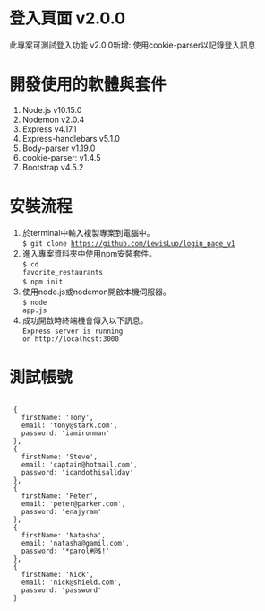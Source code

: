 # 登入頁面 v2.0.0
此專案可測試登入功能
v2.0.0新增: 使用cookie-parser以記錄登入訊息

# 開發使用的軟體與套件
1. Node.js v10.15.0
2. Nodemon v2.0.4
3. Express v4.17.1
4. Express-handlebars v5.1.0
5. Body-parser v1.19.0
6. cookie-parser: v1.4.5
7. Bootstrap v4.5.2

# 安裝流程
1. 於terminal中輸入複製專案到電腦中。<br>
<code>$ git clone https://github.com/LewisLuo/login_page_v1</code>
2. 進入專案資料夾中使用npm安裝套件。<br>
<code>$ cd favorite_restaurants</code><br>
<code>$ npm init</code>
3. 使用node.js或nodemon開啟本機伺服器。<br>
<code>$ node app.js</code>
4. 成功開啟時終端機會傳入以下訊息。<br>
<code>Express server is running on http://localhost:3000</code>

# 測試帳號
<code>
 {
   firstName: 'Tony',
   email: 'tony@stark.com',
   password: 'iamironman'
 },
 {
   firstName: 'Steve',
   email: 'captain@hotmail.com',
   password: 'icandothisallday'
 },
 {
   firstName: 'Peter',
   email: 'peter@parker.com',
   password: 'enajyram'
 },
 {
   firstName: 'Natasha',
   email: 'natasha@gamil.com',
   password: '*parol#@$!'
 },
 {
   firstName: 'Nick',
   email: 'nick@shield.com',
   password: 'password'
 }
 </code>